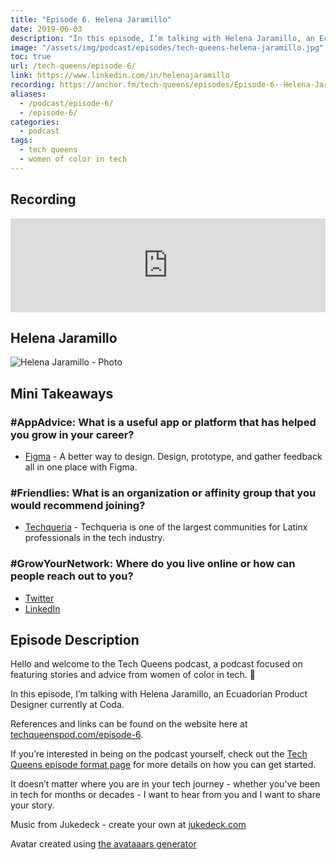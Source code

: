 ```yaml
---
title: "Episode 6. Helena Jaramillo"
date: 2019-06-03
description: "In this episode, I’m talking with Helena Jaramillo, an Ecuadorian Product Designer currently at Coda."
image: "/assets/img/podcast/episodes/tech-queens-helena-jaramillo.jpg"
toc: true
url: /tech-queens/episode-6/
link: https://www.linkedin.com/in/helenajaramillo
recording: https://anchor.fm/tech-queens/episodes/Episode-6--Helena-Jaramillo-e42bhg
aliases:
  - /podcast/episode-6/
  - /episode-6/
categories:
  - podcast
tags:
  - tech queens
  - women of color in tech
---
```


## Recording

<iframe loading="lazy" src="https://anchor.fm/tech-queens/embed/episodes/Episode-6--Helena-Jaramillo-e42bhg/a-afee68" frameborder="0" scrolling="no" class="u-margin-top--1-sm" width="100%" height="auto"></iframe>

## Helena Jaramillo

![Helena Jaramillo - Photo](https://i.imgur.com/WYbTR1Y.png)

## Mini Takeaways

### **#AppAdvice**: What is a useful app or platform that has helped you grow in your career?

- [Figma](https://www.figma.com/) - A better way to design. Design, prototype, and gather feedback all in one place with Figma.

### **#Friendlies**: What is an organization or affinity group that you would recommend joining?

- [Techqueria](https://techqueria.org?source=fvcproductions) - Techqueria is one of the largest communities for Latinx professionals in the tech industry.

### **#GrowYourNetwork**: Where do you live online or how can people reach out to you?

- [Twitter](https://twitter.com/helenajar)
- [LinkedIn](https://www.linkedin.com/in/helenajaramillo)

## Episode Description

Hello and welcome to the Tech Queens podcast, a podcast focused on featuring stories and advice from women of color in tech. 👑

In this episode, I’m talking with Helena Jaramillo, an Ecuadorian Product Designer currently at Coda.

References and links can be found on the website here at [techqueenspod.com/episode-6](https://techqueenspod.com/episode-6).

If you’re interested in being on the podcast yourself, check out the [Tech Queens episode format page](https://techqueenspod.com/episode-format) for more details on how you can get started.

It doesn’t matter where you are in your tech journey - whether you've been in tech for months or decades - I want to hear from you and I want to share your story.

Music from Jukedeck - create your own at [jukedeck.com](https://jukedeck.com)

Avatar created using [the avataaars generator](https://getavataaars.com/)
